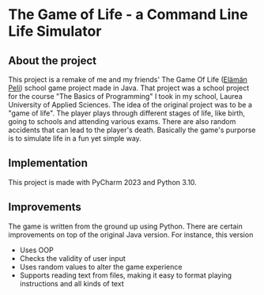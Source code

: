 # The Game of Life - a Command Line Life Simulator

## About the project

This project is a remake of me and my friends' The Game Of Life ([Elämän Peli](https://github.com/ehkuitti/elaman-peli-java)) school game project made in Java. That project
was a school project for the course "The Basics of Programming" I took in my school, Laurea University of Applied Sciences. The idea of the original project was to
be a "game of life". The player plays through different stages of life, like birth, going to schools and attending various exams. There are also random
accidents that can lead to the player's death. Basically the game's purporse is to simulate life in a fun yet simple way. 

## Implementation

This project is made with PyCharm 2023 and Python 3.10.

## Improvements

The game is written from the ground up using Python. There are certain improvements on top of the original Java version. For instance, this version

- Uses OOP
- Checks the validity of user input
- Uses random values to alter the game experience
- Supports reading text from files, making it easy to format playing instructions and all kinds of text
